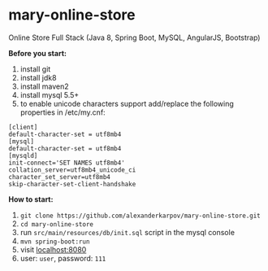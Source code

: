 # mary-online-store
Online Store Full Stack (Java 8, Spring Boot, MySQL, AngularJS, Bootstrap)

**Before  you start:**
1. install git
2. install jdk8
3. install maven2
4. install mysql 5.5+
5. to enable unicode characters support add/replace the following properties in /etc/my.cnf:
``` 
[client]
default-character-set = utf8mb4
[mysql]
default-character-set = utf8mb4
[mysqld]
init-connect='SET NAMES utf8mb4'
collation_server=utf8mb4_unicode_ci
character_set_server=utf8mb4
skip-character-set-client-handshake
```  


**How to start:**
1. ```git clone https://github.com/alexanderkarpov/mary-online-store.git```
2. ```cd mary-online-store```
3. run ```src/main/resources/db/init.sql``` script in the mysql console
4. ```mvn spring-boot:run```
5. visit [localhost:8080](http://localhost:8080)
6. user: ```user```, password: ```111```